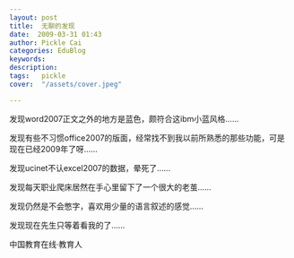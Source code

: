 ```yaml
---
layout: post  
title:  无聊的发现  
date:  2009-03-31 01:43  
author: Pickle Cai  
categories: EduBlog  
keywords: 
description:   
tags:	pickle   
cover:  "/assets/cover.jpeg"  

---  
```

    
发现word2007正文之外的地方是蓝色，颇符合这ibm小蓝风格……



发现有些不习惯office2007的版面，经常找不到我以前所熟悉的那些功能，可是现在已经2009年了呀……



发现ucinet不认excel2007的数据，晕死了……



发现每天职业爬床居然在手心里留下了一个很大的老茧……



发现仍然是不会憋字，喜欢用少量的语言叙述的感觉……



发现现在先生只等着看我的了……



		    
 中国教育在线·教育人

